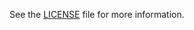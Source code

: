 See the [LICENSE](https://raw.githubusercontent.com/SuperAwesomeLTD/sa-flash-sdk/master/LICENSE) file for more information.